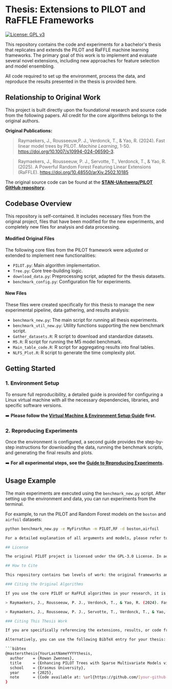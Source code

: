 # Thesis: Extensions to PILOT and RaFFLE Frameworks

[![License: GPL v3](https://img.shields.io/badge/License-GPLv3-blue.svg)](https://www.gnu.org/licenses/gpl-3.0)

This repository contains the code and experiments for a bachelor's thesis that replicates and extends the PILOT and RaFFLE machine learning frameworks. The primary goal of this work is to implement and evaluate several novel extensions, including new approaches for feature selection and model ensembling.

All code required to set up the environment, process the data, and reproduce the results presented in the thesis is provided here.

## Relationship to Original Work

This project is built directly upon the foundational research and source code from the following papers. All credit for the core algorithms belongs to the original authors.

**Original Publications:**
> Raymaekers, J., Rousseeuw,P. J., Verdonck, T., & Yao, R. (2024). Fast linear model trees by PILOT. *Machine Learning*, 1-50. https://doi.org/10.1007/s10994-024-06590-3.

> Raymaekers, J., Rousseeuw, P. J., Servotte, T., Verdonck, T., & Yao, R. (2025). A Powerful Random Forest Featuring Linear Extensions (RaFFLE). https://doi.org/10.48550/arXiv.2502.10185

The original source code can be found at the [**STAN-UAntwerp/PILOT GitHub repository**](https://github.com/STAN-UAntwerp/PILOT).

## Codebase Overview

This repository is self-contained. It includes necessary files from the original project, files that have been modified for the new experiments, and completely new files for analysis and data processing.

#### Modified Original Files
The following core files from the PILOT framework were adjusted or extended to implement new functionalities:
- `PILOT.py`: Main algorithm implementation.
- `Tree.py`: Core tree-building logic.
- `download_data.py`: Preprocessing script, adapted for the thesis datasets.
- `benchmark_config.py`: Configuration file for experiments.

#### New Files
These files were created specifically for this thesis to manage the new experimental pipeline, data gathering, and results analysis:
- `benchmark_new.py`: The main script for running all thesis experiments.
- `benchmark_util_new.py`: Utility functions supporting the new benchmark script.
- `Gather_datasets.R`: R script to download and standardize datasets.
- `M5.R`: R script for running the M5 model benchmark.
- `Main_table_code.R`: R script for aggregating results into final tables.
- `NLFS_Plot.R`: R script to generate the time complexity plot.

## Getting Started

### 1. Environment Setup
To ensure full reproducibility, a detailed guide is provided for configuring a Linux virtual machine with all the necessary dependencies, libraries, and specific software versions.

➡️ **Please follow the [Virtual Machine & Environment Setup Guide](SETUP_GUIDE.md) first.**

### 2. Reproducing Experiments
Once the environment is configured, a second guide provides the step-by-step instructions for downloading the data, running the benchmark scripts, and generating the final results and plots.

➡️ **For all experimental steps, see the [Guide to Reproducing Experiments](REPRODUCING_GUIDE.md).**

## Usage Example

The main experiments are executed using the `benchmark_new.py` script. After setting up the environment and data, you can run experiments from the terminal.

For example, to run the PILOT and Random Forest models on the `boston` and `airfoil` datasets:
```bash
python benchmark_new.py -e MyFirstRun -m PILOT,RF -d boston,airfoil

For a detailed explanation of all arguments and models, please refer to the reproduction guide.

## License

The original PILOT project is licensed under the GPL-3.0 License. In accordance with its terms, this derivative work is also released under the **GNU General Public License v3.0**.

## How to Cite

This repository contains two levels of work: the original frameworks and the novel extensions developed in this thesis. Please cite appropriately.

### Citing the Original Algorithms

If you use the core PILOT or RaFFLE algorithms in your research, it is essential to cite the original publications:

> Raymaekers, J., Rousseeuw, P. J., Verdonck, T., & Yao, R. (2024). Fast linear model trees by PILOT. *Machine Learning*, 1-50. https://doi.org/10.1007/s10994-024-06590-3.

> Raymaekers, J., Rousseeuw, P. J., Servotte, T., Verdonck, T., & Yao, R. (2025). A Powerful Random Forest Featuring Linear Extensions (RaFFLE). https://doi.org/10.48550/arXiv.2502.10185

### Citing This Thesis Work

If you are specifically referencing the extensions, results, or code from this thesis, please cite this repository. The preferred method is to use the "Cite this repository" button on the right-hand side of the main repository page.

Alternatively, you can use the following BibTeX entry for your thesis:

```bibtex
@mastersthesis{YourLastNameYYYYthesis,
  author    = {Rowan Zwennes},
  title     = {Enhancing PILOT Trees with Sparse Multivariate Models via Integrated Regularization},
  school    = {Erasmus University},
  year      = {2025},
  note      = {Code available at: \url{https://github.com/[your-github-username]/thesis-pilot-extensions}}
}





